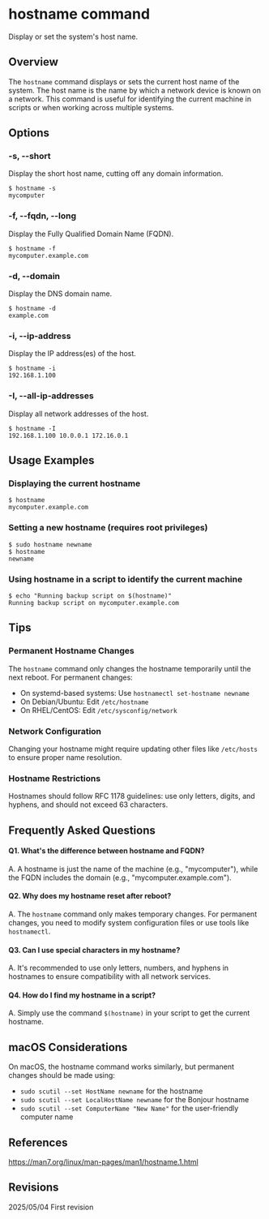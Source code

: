 # hostname command

Display or set the system's host name.

## Overview

The `hostname` command displays or sets the current host name of the system. The host name is the name by which a network device is known on a network. This command is useful for identifying the current machine in scripts or when working across multiple systems.

## Options

### **-s, --short**

Display the short host name, cutting off any domain information.

```console
$ hostname -s
mycomputer
```

### **-f, --fqdn, --long**

Display the Fully Qualified Domain Name (FQDN).

```console
$ hostname -f
mycomputer.example.com
```

### **-d, --domain**

Display the DNS domain name.

```console
$ hostname -d
example.com
```

### **-i, --ip-address**

Display the IP address(es) of the host.

```console
$ hostname -i
192.168.1.100
```

### **-I, --all-ip-addresses**

Display all network addresses of the host.

```console
$ hostname -I
192.168.1.100 10.0.0.1 172.16.0.1
```

## Usage Examples

### Displaying the current hostname

```console
$ hostname
mycomputer.example.com
```

### Setting a new hostname (requires root privileges)

```console
$ sudo hostname newname
$ hostname
newname
```

### Using hostname in a script to identify the current machine

```console
$ echo "Running backup script on $(hostname)"
Running backup script on mycomputer.example.com
```

## Tips

### Permanent Hostname Changes

The `hostname` command only changes the hostname temporarily until the next reboot. For permanent changes:
- On systemd-based systems: Use `hostnamectl set-hostname newname`
- On Debian/Ubuntu: Edit `/etc/hostname`
- On RHEL/CentOS: Edit `/etc/sysconfig/network`

### Network Configuration

Changing your hostname might require updating other files like `/etc/hosts` to ensure proper name resolution.

### Hostname Restrictions

Hostnames should follow RFC 1178 guidelines: use only letters, digits, and hyphens, and should not exceed 63 characters.

## Frequently Asked Questions

#### Q1. What's the difference between hostname and FQDN?
A. A hostname is just the name of the machine (e.g., "mycomputer"), while the FQDN includes the domain (e.g., "mycomputer.example.com").

#### Q2. Why does my hostname reset after reboot?
A. The `hostname` command only makes temporary changes. For permanent changes, you need to modify system configuration files or use tools like `hostnamectl`.

#### Q3. Can I use special characters in my hostname?
A. It's recommended to use only letters, numbers, and hyphens in hostnames to ensure compatibility with all network services.

#### Q4. How do I find my hostname in a script?
A. Simply use the command `$(hostname)` in your script to get the current hostname.

## macOS Considerations

On macOS, the hostname command works similarly, but permanent changes should be made using:
- `sudo scutil --set HostName newname` for the hostname
- `sudo scutil --set LocalHostName newname` for the Bonjour hostname
- `sudo scutil --set ComputerName "New Name"` for the user-friendly computer name

## References

https://man7.org/linux/man-pages/man1/hostname.1.html

## Revisions

2025/05/04 First revision